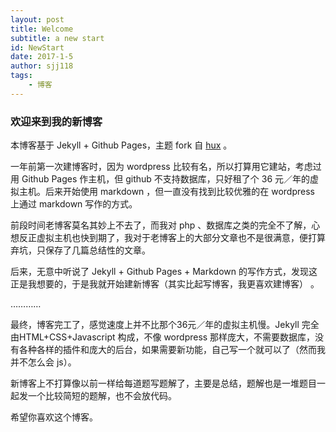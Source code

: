 ```yaml
---
layout: post
title: Welcome
subtitle: a new start
id: NewStart
date: 2017-1-5
author: sjj118
tags:
    - 博客
---
```


### 欢迎来到我的新博客

本博客基于 Jekyll + Github Pages，主题 fork 自 [hux](https://github.com/Huxpro/huxpro.github.io) 。

一年前第一次建博客时，因为 wordpress 比较有名，所以打算用它建站，考虑过用 Github Pages 作主机，但 github 不支持数据库，只好租了个 36 元／年的虚拟主机。后来开始使用 markdown ，但一直没有找到比较优雅的在 wordpress 上通过 markdown 写作的方式。

前段时间老博客莫名其妙上不去了，而我对 php 、数据库之类的完全不了解，心想反正虚拟主机也快到期了，我对于老博客上的大部分文章也不是很满意，便打算弃坑，只保存了几篇总结性的文章。

后来，无意中听说了 Jekyll + Github Pages + Markdown 的写作方式，发现这正是我想要的，于是我就开始建新博客（其实比起写博客，我更喜欢建博客） 。

…………

最终，博客完工了，感觉速度上并不比那个36元／年的虚拟主机慢。Jekyll 完全由HTML+CSS+Javascript 构成，不像 wordpress 那样庞大，不需要数据库，没有各种各样的插件和庞大的后台，如果需要新功能，自己写一个就可以了（然而我并不怎么会 js）。

新博客上不打算像以前一样给每道题写题解了，主要是总结，题解也是一堆题目一起发一个比较简短的题解，也不会放代码。

希望你喜欢这个博客。
